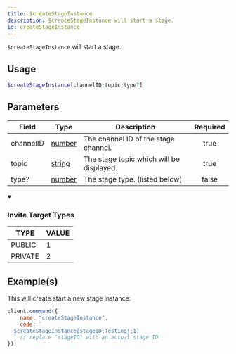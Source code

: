 ```yaml
---
title: $createStageInstance
description: $createStageInstance will start a stage.
id: createStageInstance
---
```


`$createStageInstance` will start a stage.

## Usage

```php
$createStageInstance[channelID;topic;type?]
```

## Parameters

| Field     | Type                                                                                              | Description                              | Required |
| --------- | ------------------------------------------------------------------------------------------------- | ---------------------------------------- | :------: |
| channelID | [number](https://developer.mozilla.org/en-US/docs/Web/JavaScript/Reference/Global_Objects/Number) | The channel ID of the stage channel.     |   true   |
| topic     | [string](https://developer.mozilla.org/en-US/docs/Web/JavaScript/Reference/Global_Objects/String) | The stage topic which will be displayed. |   true   |
| type?     | [number](https://developer.mozilla.org/en-US/docs/Web/JavaScript/Reference/Global_Objects/Number) | The stage type. (listed below)           |  false   |

<div class="details">
  <details open>
    <summary><h3>Invite Target Types</h3></summary>
  </details>
    <div class="content">
      <table>
        <thead>
          <tr>
            <th>TYPE</th>
            <th>VALUE</th>
          </tr>
        </thead>
        <tbody>
          <tr>
            <td>PUBLIC</td>
            <td>1</td>
          </tr>
          <tr>
            <td>PRIVATE</td>
            <td>2</td>
          </tr>
        </tbody>
      </table>
    </div>
</div>

## Example(s)

This will create start a new stage instance:

```javascript
client.command({
    name: "createStageInstance",
    code: `
  $createStageInstance[stageID;Testing!;1] 
  ` // replace "stageID" with an actual stage ID
});
```
